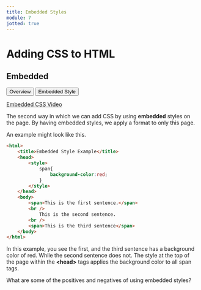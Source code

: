 ```yaml
---
title: Embedded Styles
module: 7
jotted: true
---
```


# Adding CSS to HTML

## Embedded

<div class="tab">
  <button class="tablinks active" onclick="openTab(event, 'Overview')">Overview</button>
   <button class="tablinks" onclick="openTab(event, 'Embedded')">Embedded Style</button>
    
</div>

<!-- Tab content -->
<div id="Overview" class="tabcontent" style="display:block">

<p><a href="//www.youtube.com/embed/A68gwBljCIU" data-lity>Embedded CSS Video</a></p>

<p>The second way in which we can add CSS by using <b>embedded</b> styles on the page.  By having embedded styles, we apply a format to only this page.</p>

</div>

<div id="Embedded" class="tabcontent">

<p>An example might look like this.</b>

<div class="tabhtml" markdown="1">

```html
<html>
    <title>Embedded Style Example</title>
    <head>
        <style>
            span{
                background-color:red;
            }
        </style>
    </head>
    <body>
        <span>This is the first sentence.</span>
        <br />
            This is the second sentence.
        <br />
        <span>This is the third sentence</span>
    </body>
</html>
```

</div>

<p>In this example, you see the first, and the third sentence has a background color of red. While the second sentence does not.  The style at the top of the page within the <b>&lt;head&gt;</b> tags applies the background color to all span tags.</p>

<p>What are some of the positives and negatives of using embedded styles?</p>

</div>